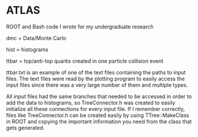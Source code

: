 # ATLAS
ROOT and Bash code I wrote for my undergraduate research

dmc   = Data/Monte Carlo

hist  = histograms

ttbar = top/anti-top quarks created in one particle collision event


ttbar.txt is an example of one of the text files containing the paths to input files. The text files were read by the plotting program to easily access the input files since there was a very large number of them and multiple types.

All input files had the same branches that needed to be accessed in order to add the data to histograms, so TreeConnector.h was created to easily initialize all these connections for every input file. If I remember correctly, files like TreeConnector.h can be created easily by using TTree::MakeClass in ROOT and copying the important information you need from the class that gets generated.
